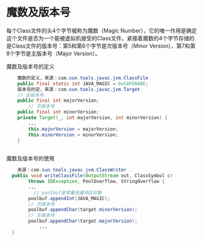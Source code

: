 # 魔数及版本号

每个Class文件的头4个字节被称为魔数（Magic Number），它的唯一作用是确定这个文件是否为一个能被虚拟机接受的Class文件。紧接着魔数的4个字节存储的是Class文件的版本号：第5和第6个字节是次版本号（Minor Version），第7和第8个字节是主版本号（Major Version）。

魔数及版本号的定义

```java
	魔数的定义，来源：com.sun.tools.javac.jvm.ClassFile
  	public final static int JAVA_MAGIC = 0xCAFEBABE;
	版本号的定，来源：com.sun.tools.javac.jvm.Target
    // 主版本号
    public final int majorVersion; 
		// 次版本号
    public final int minorVersion;
    private Target(_, int majorVersion, int minorVersion) {
        ...
        this.majorVersion = majorVersion;
        this.minorVersion = minorVersion;
    }
    
```

魔数及版本号的使用

```java
	来源：com.sun.tools.javac.jvm.ClassWriter
  public void writeClassFile(OutputStream out, ClassSymbol c)
        throws IOException, PoolOverflow, StringOverflow {
  		...
	      // poolbuf是常量池缓冲区对象  
      	poolbuf.appendInt(JAVA_MAGIC);
        // 次版本号
        poolbuf.appendChar(target.minorVersion);
        // 主版本号
        poolbuf.appendChar(target.majorVersion);
 			...
  }
```

